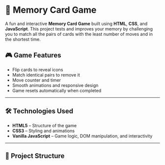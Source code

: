 # 🧠 Memory Card Game

A fun and interactive **Memory Card Game** built using **HTML**, **CSS**, and **JavaScript**. This project tests and improves your memory by challenging you to match all the pairs of cards with the least number of moves and in the shortest time.

## 🎮 Game Features

- Flip cards to reveal icons
- Match identical pairs to remove it
- Move counter and timer
- Smooth animations and responsive design
- Game resets automatically when completed

-----

## 🛠️ Technologies Used

- **HTML5** – Structure of the game
- **CSS3** – Styling and animations
- **Vanilla JavaScript** – Game logic, DOM manipulation, and interactivity

-----

## 📁 Project Structure


